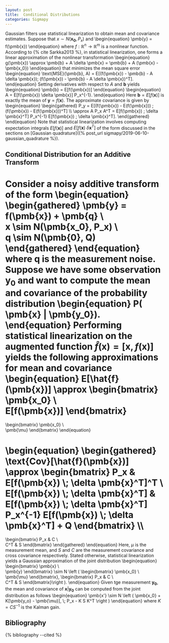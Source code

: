 ```yaml
---
layout: post
title:  Conditional Distributions
categories: Sigmapy
---
```


Gaussian filters use statistical linearization to obtain mean and covariance estimates. Suppose that $x \sim N(\pmb{x_0}, P_x)$ and
\begin{equation}
\pmb{y} = f(\pmb{x}) 
\end{equation}
where $f : \mathbb{R}^n \to \mathbb{R}^m$ is a nonlinear function. According to {% cite Sarkka2013 %}, in statistical linearization, one forms a linear approximation of the nonlinear transformation 
\begin{equation}
g(\pmb{x}) \approx \pmb{b} + A \delta \pmb{x} = \pmb{b} + A (\pmb{x} - \pmb{x_0})
\end{equation}
that minimizes the mean square error
\begin{equation}
\text{MSE}(\pmb{b}, A) = E[(f(\pmb{x}) - \pmb{b} -  A \delta \pmb{x})\; (f(\pmb{x}) - \pmb{b} -  A \delta \pmb{x})^T].
\end{equation}
Setting derivatives with respect to $A$ and $\pmb{b}$ yields
\begin{equation}
\pmb{b} = E[f(\pmb{x})]
\end{equation}
\begin{equation}
A = E[f(\pmb{x}) \delta \pmb{x}] P_x^{-1}.
\end{equation}
Here  $\pmb{b} = E[f(\pmb{x})]$ is exactly the mean of $\pmb{y} = f(\pmb{x})$. The approximate covariance is given by 
\begin{equation}
\begin{gathered}
P_y = E[(f(\pmb{x}) - E(f(\pmb{x})) \; (f(\pmb{x}) - E(f(\pmb{x}))^T] \\\ 
\approx A P_x A^T = E[f(\pmb{x}) \; \delta \pmb{x}^T] P_x^{-1} E[f(\pmb{x}) \; \delta \pmb{x}^T].
\end{gathered}
\end{equation}
Note that statistical linearization involves computing expectation integrals $E[f(\pmb{x})]$ and $E[f(\pmb{x}) \; \delta \pmb{x}^T]$ of the form discussed in the sections on [Gaussian quadrature]({% post_url sigmapy/2019-06-10-gaussian_quadrature %}).


## Conditional Distribution for an Additive Transform 

Consider a noisy additive transform of the form 
\begin{equation}
\begin{gathered}
\pmb{y} = f(\pmb{x}) + \pmb{q} \\\
x \sim N(\pmb{x_0}, P_x) \\\
q \sim N(\pmb{0}, Q)
\end{gathered}
\end{equation}
where $\pmb{q}$ is the measurement noise. Suppose we have some observation $\pmb{y_0}$ and want to compute the mean and covariance of the probability distribution 
\begin{equation}
P( \pmb{x} | \pmb{y_0}).
\end{equation}
Performing statistical linearization on the augmented function $\hat{f}(\pmb{x}) = [\pmb{x}, f(\pmb{x})]$ yields the following approximations for mean and covariance
\begin{equation}
E[\hat{f}(\pmb{x})] \approx
\begin{bmatrix}
\pmb{x_0} \\\
E[f(\pmb{x})]
\end{bmatrix}
=
\begin{bmatrix}
\pmb{x_0} \\\
\pmb{\mu}
\end{bmatrix}
\end{equation}

\begin{equation}
\begin{gathered}
\text{Cov}[\hat{f}(\pmb{x})] \approx
\begin{bmatrix}
P_x & E[f(\pmb{x}) \\; \delta \pmb{x}^T]^T \\\
E[f(\pmb{x}) \\; \delta \pmb{x}^T] & E[f(\pmb{x}) \\; \delta \pmb{x}^T] P_x^{-1} E[f(\pmb{x}) \\; \delta \pmb{x}^T] + Q
\end{bmatrix} \\\
= 
\begin{bmatrix}
 P_x & C \\\
 C^T & S 
\end{bmatrix}
\end{gathered}
\end{equation}
Here, $\mu$ is the measurement mean, and $S$ and $C$ are the measurement covariance and cross covariance respectively. Stated otherwise, statistical linearization yields a Gaussian approximation of the joint distribution 
\begin{equation}
\begin{bmatrix}
\pmb{x} \\\
\pmb{y}
\end{bmatrix}
\sim 
N \left ( \begin{bmatrix}
\pmb{x_0} \\\
\pmb{\mu}
\end{bmatrix},  \begin{bmatrix}
 P_x & C \\\
 C^T & S
\end{bmatrix}\right ).
\end{equation}
Given tge measurement $\pmb{y_0}$, the mean and covariance of $\pmb{x} | \pmb{y_0}$ can be computed from the joint distribution as follows
\begin{equation}
\pmb{x'}  \sim N \left ( \pmb{x_0} + K[\pmb{y_o} - \pmb{\mu}], \\; P_x - K S K^T \right )
\end{equation}
where $K = CS^{-1}$ is the Kalman gain.

## Bibliography
{% bibliography --cited %}

